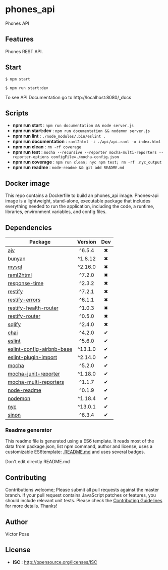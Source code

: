 # phones_api

Phones API

## Features

 Phones REST API.


## Start

`$ npm start`

`$ npm run start:dev`

To see API Documentation go to http://localhost:8080/_docs

## Scripts

 - **npm run start** : `npm run documentation && node server.js`
 - **npm run start:dev** : `npm run documentation && nodemon server.js`
 - **npm run lint** : `./node_modules/.bin/eslint .`
 - **npm run documentation** : `raml2html -i ./api/api.raml -o index.html`
 - **npm run clean** : `rm -rf coverage`
 - **npm run test** : `mocha --recursive --reporter mocha-multi-reporters --reporter-options configFile=./mocha-config.json`
 - **npm run coverage** : `npm run clean; nyc npm test; rm -rf .nyc_output`
 - **npm run readme** : `node-readme && git add README.md`

## Docker image

This repo contains a Dockerfile to build an phones_api image. Phones-api image is a lightweight, stand-alone, executable package that includes everything needed to run the application, including the code, a runtime, libraries, environment variables, and config files.

## Dependencies

Package | Version | Dev
--- |:---:|:---:
[ajv](https://www.npmjs.com/package/ajv) | ^6.5.4 | ✖
[bunyan](https://www.npmjs.com/package/bunyan) | ^1.8.12 | ✖
[mysql](https://www.npmjs.com/package/mysql) | ^2.16.0 | ✖
[raml2html](https://www.npmjs.com/package/raml2html) | ^7.2.0 | ✖
[response-time](https://www.npmjs.com/package/response-time) | ^2.3.2 | ✖
[restify](https://www.npmjs.com/package/restify) | ^7.2.1 | ✖
[restify-errors](https://www.npmjs.com/package/restify-errors) | ^6.1.1 | ✖
[restify-health-router](https://www.npmjs.com/package/restify-health-router) | ^1.0.3 | ✖
[restify-router](https://www.npmjs.com/package/restify-router) | ^0.5.0 | ✖
[sqlify](https://www.npmjs.com/package/sqlify) | ^2.4.0 | ✖
[chai](https://www.npmjs.com/package/chai) | ^4.2.0 | ✔
[eslint](https://www.npmjs.com/package/eslint) | ^5.6.0 | ✔
[eslint-config-airbnb-base](https://www.npmjs.com/package/eslint-config-airbnb-base) | ^13.1.0 | ✔
[eslint-plugin-import](https://www.npmjs.com/package/eslint-plugin-import) | ^2.14.0 | ✔
[mocha](https://www.npmjs.com/package/mocha) | ^5.2.0 | ✔
[mocha-junit-reporter](https://www.npmjs.com/package/mocha-junit-reporter) | ^1.18.0 | ✔
[mocha-multi-reporters](https://www.npmjs.com/package/mocha-multi-reporters) | ^1.1.7 | ✔
[node-readme](https://www.npmjs.com/package/node-readme) | ^0.1.9 | ✔
[nodemon](https://www.npmjs.com/package/nodemon) | ^1.18.4 | ✔
[nyc](https://www.npmjs.com/package/nyc) | ^13.0.1 | ✔
[sinon](https://www.npmjs.com/package/sinon) | ^6.3.4 | ✔


### Readme generator

This readme file is generated using a ES6 template. It reads most of the data from package.json, list npm command, author and license, uses a customizable ES6template: [.README.md](.README.md) and uses several badges.

Don't edit directly README.md

## Contributing

Contributions welcome; Please submit all pull requests against the master branch. If your pull request contains JavaScript patches or features, you should include relevant unit tests. Please check the [Contributing Guidelines](contributing.md) for more details. Thanks!

## Author

Victor Pose

## License

 - **ISC** : http://opensource.org/licenses/ISC
